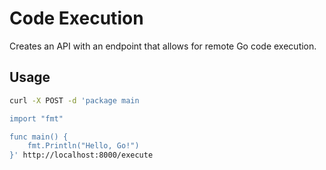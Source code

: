 # Code Execution

Creates an API with an endpoint that allows for remote Go code execution.

## Usage

```bash
curl -X POST -d 'package main

import "fmt"

func main() {
    fmt.Println("Hello, Go!")
}' http://localhost:8000/execute
```
